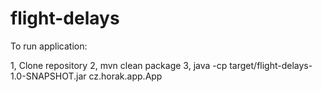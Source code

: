 # flight-delays

To run application:

1, Clone repository
2, mvn clean package
3, java -cp target/flight-delays-1.0-SNAPSHOT.jar cz.horak.app.App
